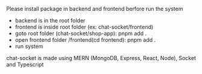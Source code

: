 
Please install package in backend and frontend berfore run the system
- backend is in the root folder
- frontend is inside root folder (ex: chat-socket/frontend)
- goto root folder (chat-socket/shop-app): pnpm add .
- open frontend folder /frontend(cd frontend): pnpm add .
- run system 

chat-socket is made using MERN (MongoDB, Express, React, Node), Socket and Typescript
